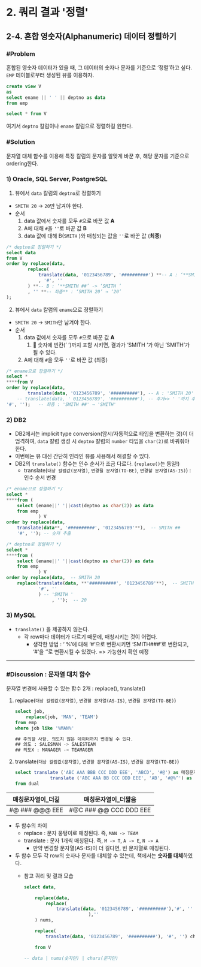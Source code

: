 # 2. 쿼리 결과 '정렬'
## 2-4. 혼합 영숫자(Alphanumeric) 데이터 정렬하기
### #Problem
혼합된 영숫자 데이터가 있을 때, 그 데이터의 숫자나 문자를 기준으로 ‘정렬’하고 싶다.<br>
`EMP` 테이블로부터 생성된 뷰를 이용하자.

```sql
create view V
as
select ename || ' ' || deptno as data
from emp

select * from V
```
여기서 `deptno` 칼럼이나 `ename` 칼럼으로 정렬하길 원한다.

### #Solution
문자열 대체 함수를 이용해 특정 칼럼의 문자를 알맞게 바꾼 후, 해당 문자를 기준으로 ordering한다.

### 1) Oracle, SQL Server, PostgreSQL
1. 뷰에서 `data` 칼럼의 `deptno`로 정렬하기
- `SMITH 20` → `20`만 남겨야 한다.
- 순서
    1. data 값에서 숫자를 모두 `#`으로 바꾼 값 **A**
    2. A에 대해 `#`을 `''`로 바꾼 값 **B**
    3. data 값에 대해 B(`SMITH` )와 매칭되는 값을 `''`로 바꾼 값 (**최종**)

```sql
/* deptno로 정렬하기 */
select data
from V
order by replace(data,
		replace(
			translate(data, '0123456789', '##########') **-- A : ‘**SMITH 20’ -> ‘SMITH ##’
			, '#', ''
		) **-- B : ‘**SMITH ##’ -> ‘SMITH ‘ 
		, '' **-- 최종** : ‘SMITH 20’ → ‘20’
);
```

2. 뷰에서 `data` 칼럼의 `ename`으로 정렬하기
- `SMITH 20` → `SMITH`만 남겨야 한다.
- 순서
    1. data 값에서 숫자를 모두 `#`으로 바꾼 값 **A**
        1. 🔎 숫자에 빈칸(’ ‘)까지 포함 시키면, 결과가 ‘SMITH ‘가 아닌 ‘SMITH’가 될 수 있다.
    2. A에 대해 `#`을 모두 `''`로 바꾼 값 (최종)

```sql
/* ename으로 정렬하기 */
select *
****from V
order by replace(data,
		translate(data, '0123456789', '##########'), -- A : 'SMITH 20' -> 'SMITH ##'
	-- translate(data, ' 0123456789', '##########'), -- 추가>> ' '까지 추가하면, ordering 시 '이름 ' 아닌, '이름' 정렬
'#', '');   -- 최종 : 'SMITH ##' → 'SMITH'
```

### 2) DB2
- DB2에서는 implicit type conversion(암시/자동적으로 타입을 변환하는 것)이 더 엄격하여, `data` 칼럼 생성 시 `deptno` 칼럼의 `number` 타입을 `char(2)`로 바꿔줘야 한다.
- 이번에는 뷰 대신 간단히 인라인 뷰를 사용해서 해결할 수 있다.
- DB2의 `translate()` 함수는 인수 순서가 조금 다르다. (`replace()`는 동일!)
    - translate(`대상 칼럼값(문자열)`, `변경될 문자열(TO-BE)`, `변경할 문자열(AS-IS)`) : 인수 순서 변경

```sql
/* ename으로 정렬하기 */
select *
****from (
	select (ename||' '||cast(deptno as char(2)) as data
	from emp
			) V
order by replace(data,
	translate(data**, '##########', '0123456789'**),  -- SMITH ##
	'#', ''); -- 숫자 추출

/* deptno로 정렬하기 */
select *
****from (
	select (ename||' '||cast(deptno as char(2)) as data
	from emp
			) V
order by replace(data,  -- SMITH 20
    replace(translate(data, **'##########', '0123456789'**),  -- SMITH ##
		    '#', ''
            ) -- 'SMITH '
				 , '');  -- 20
```

### 3) MySQL
- `translate()` 을 제공하지 않는다.
  - 각 row마다 데이터가 다르기 때문에, 매칭시키는 것이 어렵다.
    - 생각한 방법 : ‘ %’에 대해 ‘#’으로 변환시키면 ‘SMITH###’로 변환되고, ‘#’을 ‘’로 변환시킬 수 있겠다. => 가능한지 확인 예정

---
### #Discussion : 문자열 대치 함수
문자열 변경에 사용할 수 있는 함수 2개 : replace(), translate()
1. replace(`대상 칼럼값(문자열)`, `변경할 문자열(AS-IS)`, `변경될 문자열(TO-BE)`)
    ```sql
    select job,
    	replace(job, 'MAN', 'TEAM')
    from emp
    where job like '%MAN%'
    
    ## 주의할 사항. 의도치 않은 데이터까지 변경될 수 있다.
    ## 의도 : SALESMAN -> SALESTEAM
    ## 의도X : MANAGER -> TEAMAGER
    ```

2. translate(`대상 칼럼값(문자열)`, `변경할 문자열(AS-IS)`, `변경될 문자열(TO-BE)`)
    ```sql
    select translate ('ABC AAA BBB CCC DDD EEE', 'ABCD', '#@') as 매칭문자열이_더긺,
    			 translate ('ABC AAA BB CCC DDD EEE', 'AB', '#@%^') as 매칭문자열이_더짧음
    from dual
    ```


| 매칭문자열이_더긺 | 매칭문자열이_더짧음 |
| --- | --- |
| #@ ### @@@   EEE | #@C ### @@ CCC DDD EEE |


- 두 함수의 차이
    - replace : 문자 뭉텅이로 매칭된다. 즉, `MAN -> TEAM`
    - translate : 문자 1개씩 매칭된다. 즉, `M -> T`, `A -> E`, `N -> A`
        - 만약 변경할 문자열(AS-IS)이 더 길다면, 빈 문자열로 매칭된다.
- 두 함수 모두 각 row의 숫자나 문자를 대체할 수 있는데, 책에서는 **숫자를 대체**하였다.
    - 참고 쿼리 및 결과 모습

        ```sql
        select data,
        
        	replace(data, 
        		replace(
        			translate(data, '0123456789', '##########'),'#', ''
        						),''
        	) nums,
        
        	replace(
        		translate(data, '0123456789', '##########'), '#', '') chars
        
        	from V
        
        -- data | nums(숫자만) | chars(문자만)
        ```
